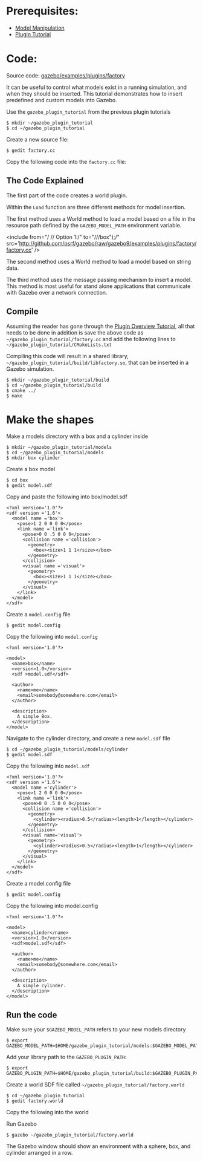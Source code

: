 # Prerequisites:

 * [Model Manipulation](http://gazebosim.org/tutorials/?tut=plugins_model)
 * [Plugin Tutorial](http://gazebosim.org/tutorials/?tut=plugins_hello_world)

# Code:

Source code: [gazebo/examples/plugins/factory](https://github.com/osrf/gazebo/blob/gazebo9/examples/plugins/factory)

It can be useful to control what models exist in a running simulation, and when they should be inserted. This tutorial demonstrates how to insert predefined and custom models into Gazebo.

Use the `gazebo_plugin_tutorial` from the previous plugin tutorials

~~~~
$ mkdir ~/gazebo_plugin_tutorial
$ cd ~/gazebo_plugin_tutorial
~~~~

Create a new source file:

~~~
$ gedit factory.cc
~~~

Copy the following code into the `factory.cc` file:
<include from="/#include/" src='http://github.com/osrf/gazebo/raw/gazebo9/examples/plugins/factory/factory.cc' />

## The Code Explained

The first part of the code creates a world plugin.

<include from="/#include/" to="/_sdf\*\/\)/" src='http://github.com/osrf/gazebo/raw/gazebo9/examples/plugins/factory/factory.cc' />

Within the `Load` function are three different methods for model insertion.


The first method uses a World method to load a model based on a file in the resource path defined by the `GAZEBO_MODEL_PATH` environment variable.

<include from="/    \/\/ Option 1:/" to="/\/\/box"\);/" src='http://github.com/osrf/gazebo/raw/gazebo9/examples/plugins/factory/factory.cc' />

The second method uses a World method to load a model based on string data.

<include from="/    \/\/ Option 2:/" to="/sphereSDF\);/" src='http://github.com/osrf/gazebo/raw/gazebo9/examples/plugins/factory/factory.cc' />

The third method uses the message passing mechanism to insert a model. This method is most useful for stand alone applications that communicate with Gazebo over a network connection.

<include from="/    \/\/ Option 3:!" to="/factoryPub.*Publish\(msg\);/" src='http://github.com/osrf/gazebo/raw/gazebo9/examples/plugins/factory/factory.cc' />


## Compile

Assuming the reader has gone through the [Plugin Overview Tutorial](http://gazebosim.org/tutorials/?tut=plugins_hello_world), all that needs to be done in addition is save the above code as `~/gazebo_plugin_tutorial/factory.cc` and add the following lines to `~/gazebo_plugin_tutorial/CMakeLists.txt`

<include from="/add_library/" src='http://github.com/osrf/gazebo/raw/gazebo9/examples/plugins/factory/CMakeLists.txt' />

Compiling this code will result in a shared library, `~/gazebo_plugin_tutorial/build/libfactory.so`, that can be inserted in a Gazebo simulation.

~~~
$ mkdir ~/gazebo_plugin_tutorial/build
$ cd ~/gazebo_plugin_tutorial/build
$ cmake ../
$ make
~~~

# Make the shapes

Make a models directory with a box and a cylinder inside

~~~
$ mkdir ~/gazebo_plugin_tutorial/models
$ cd ~/gazebo_plugin_tutorial/models
$ mkdir box cylinder
~~~

Create a box model

~~~
$ cd box
$ gedit model.sdf
~~~

Copy and paste the following into box/model.sdf

~~~
<?xml version='1.0'?>
<sdf version ='1.6'>
  <model name ='box'>
    <pose>1 2 0 0 0 0</pose>
    <link name ='link'>
      <pose>0 0 .5 0 0 0</pose>
      <collision name ='collision'>
        <geometry>
          <box><size>1 1 1</size></box>
        </geometry>
      </collision>
      <visual name ='visual'>
        <geometry>
          <box><size>1 1 1</size></box>
        </geometry>
      </visual>
    </link>
  </model>
</sdf>
~~~

Create a `model.config` file

~~~
$ gedit model.config
~~~

Copy the following into `model.config`

~~~
<?xml version='1.0'?>

<model>
  <name>box</name>
  <version>1.0</version>
  <sdf >model.sdf</sdf>

  <author>
    <name>me</name>
    <email>somebody@somewhere.com</email>
  </author>

  <description>
    A simple Box.
  </description>
</model>
~~~

Navigate to the cylinder directory, and create a new `model.sdf` file

~~~
$ cd ~/gazebo_plugin_tutorial/models/cylinder
$ gedit model.sdf
~~~

Copy the following into `model.sdf`

~~~
<?xml version='1.0'?>
<sdf version ='1.6'>
  <model name ='cylinder'>
    <pose>1 2 0 0 0 0</pose>
    <link name ='link'>
      <pose>0 0 .5 0 0 0</pose>
      <collision name ='collision'>
        <geometry>
          <cylinder><radius>0.5</radius><length>1</length></cylinder>
        </geometry>
      </collision>
      <visual name='visual'>
        <geometry>
          <cylinder><radius>0.5</radius><length>1</length></cylinder>
        </geometry>
      </visual>
    </link>
  </model>
</sdf>
~~~

Create a model.config file

~~~
$ gedit model.config
~~~

Copy the following into model.config

~~~
<?xml version='1.0'?>

<model>
  <name>cylinder</name>
  <version>1.0</version>
  <sdf>model.sdf</sdf>

  <author>
    <name>me</name>
    <email>somebody@somewhere.com</email>
  </author>

  <description>
    A simple cylinder.
  </description>
</model>
~~~


## Run the code

Make sure your `$GAZEBO_MODEL_PATH` refers to your new models directory

~~~
$ export GAZEBO_MODEL_PATH=$HOME/gazebo_plugin_tutorial/models:$GAZEBO_MODEL_PATH
~~~

Add your library path to the `GAZEBO_PLUGIN_PATH`:

~~~
$ export GAZEBO_PLUGIN_PATH=$HOME/gazebo_plugin_tutorial/build:$GAZEBO_PLUGIN_PATH
~~~

Create a world SDF file called `~/gazebo_plugin_tutorial/factory.world`

~~~
$ cd ~/gazebo_plugin_tutorial
$ gedit factory.world
~~~

Copy the following into the world
<include src='http://github.com/osrf/gazebo/raw/gazebo9/examples/plugins/factory/factory.world' />

Run Gazebo

~~~
$ gazebo ~/gazebo_plugin_tutorial/factory.world
~~~

The Gazebo window should show an environment with a sphere, box, and cylinder arranged in a row.
